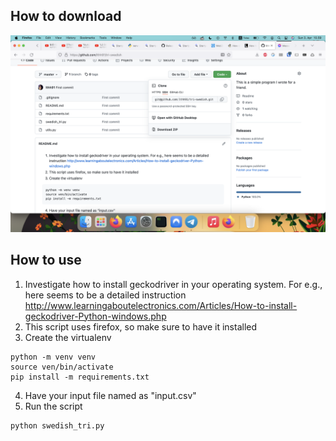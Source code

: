 ## How to download

![how-to-download.png](how-to-download.png)

## How to use
1. Investigate how to install geckodriver in your operating system. For e.g., here seems to be a detailed instruction http://www.learningaboutelectronics.com/Articles/How-to-install-geckodriver-Python-windows.php
2. This script uses firefox, so make sure to have it installed
3. Create the virtualenv
```
python -m venv venv
source ven/bin/activate
pip install -m requirements.txt
```

4. Have your input file named as "input.csv"
5. Run the script
```
python swedish_tri.py
```
